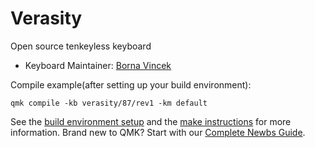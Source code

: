 # Verasity

Open source tenkeyless keyboard

* Keyboard Maintainer: [Borna Vincek](https://github.com/BornaV)

Compile example(after setting up your build environment):

    qmk compile -kb verasity/87/rev1 -km default 

See the [build environment setup](https://docs.qmk.fm/#/getting_started_build_tools) and the [make instructions](https://docs.qmk.fm/#/getting_started_make_guide) for more information. Brand new to QMK? Start with our [Complete Newbs Guide](https://docs.qmk.fm/#/newbs).
